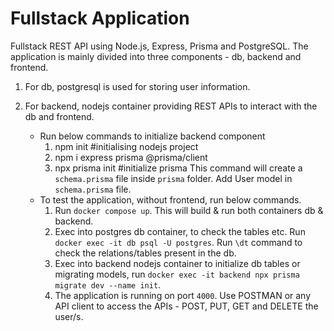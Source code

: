 # Fullstack Application
Fullstack REST API using Node.js, Express, Prisma and PostgreSQL.
The application is mainly divided into three components - db, backend and frontend.

1. For db, postgresql is used for storing user information.

2. For backend, nodejs container providing REST APIs to interact with the db and frontend.
    - Run below commands to initialize backend component
        1. npm init  #initialising nodejs project
        2. npm i express prisma @prisma/client
        3. npx prisma init     #initialize prisma
            This command will create a `schema.prisma` file inside `prisma` folder.
            Add User model in `schema.prisma` file.
    - To test the application, without frontend, run below commands.
        1. Run `docker compose up`. This will build & run both containers db & backend.
        2. Exec into postgres db container, to check the tables etc. Run `docker exec -it db psql -U postgres`.
        Run `\dt` command to check the relations/tables present in the db.
        3. Exec into backend nodejs container to initialize db tables or migrating models, run `docker exec -it backend npx prisma migrate dev --name init`.
        4. The application is running on port `4000`. Use POSTMAN or any API client to access the APIs - POST, PUT, GET and DELETE the user/s.